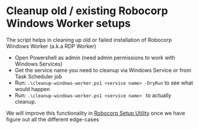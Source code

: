 # Cleanup old / existing Robocorp Windows Worker setups

The script helps in cleaning up old or failed installation of Robocorp Windows Worker (a.k.a RDP Worker)
* Open Powershell as admin (need admin permissions to work with Windows Services)
* Get the service name you need to cleanup via Windows Service or from Task Scheduler job
* Run: `.\cleanup-windows-worker.ps1 <service name> -DryRun` to see what would happen
* Run: `.\cleanup-windows-worker.ps1 <service name> ` to actually cleanup.

We will improve this functionality in [Robocorp Setup Utility](https://robocorp.com/docs/control-room/setup-utility) once we have figure out all the different edge-cases
